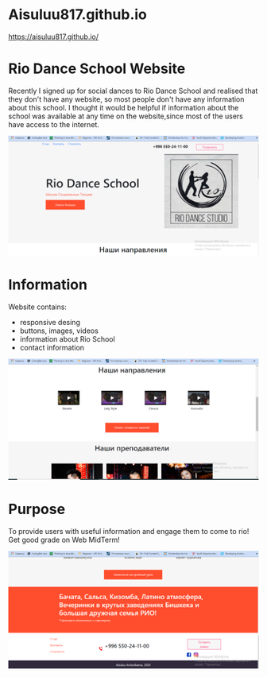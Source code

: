 # Aisuluu817.github.io
https://aisuluu817.github.io/

# Rio Dance School Website
Recently I signed up for social dances to Rio Dance School and realised that they don't have any website, so most people don't have any information about this school.
I thought it would be helpful if information about the school was available at any time on the website,since most of the users have access to the internet.

![](https://github.com/Aisuluu817/Aisuluu817.github.io/blob/master/img/screenshots/screen1.png)
# Information
Website contains:
- responsive desing
- buttons, images, videos
- information about Rio School
- contact information


![](https://github.com/Aisuluu817/Aisuluu817.github.io/blob/master/img/screenshots/screen2.png)

# Purpose
To provide users with useful information and engage them to come to rio!
Get good grade on Web MidTerm!


![](https://github.com/Aisuluu817/Aisuluu817.github.io/blob/master/img/screenshots/screen3.png)



